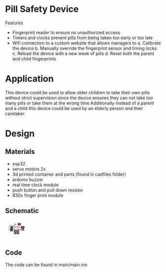 # Pill Safety Device
Features
- Fingerprint reader to ensure no unauthorized access
- Timers and clocks prevent pills from being taken too early or too late
- Wifi connection to a custom website that allows managers to 
  a. Calibrate the device
  b. Manually override the fingerprint sensor and timing locks
  c. Reload the device with a new week of pills
  d. Reset both the parent and child fingerprints

# Application
This device could be used to allow older children to take their own pills without strict supervision since the device ensures they can not take too many pills or take them at the wrong time
Additionally instead of a parent and a child this device could be used by an elderly person and their caretaker.

# Design
## Materials
- esp32
- servo motors 2x
- 3d printed container and parts (found in cadfiles folder)
- arduino buzzer
- real time clock module
- push button and pull down resistor
- R30x finger print module

## Schematic
<img width="80px" src="./schematic.png" alt="schematic image" />

## Code 
The code can be found in main/main.ino